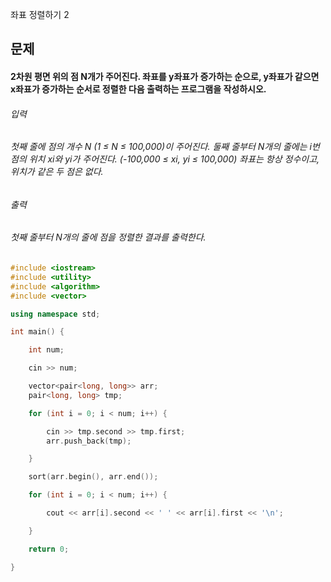 좌표 정렬하기 2
## 문제
#### 2차원 평면 위의 점 N개가 주어진다. 좌표를 y좌표가 증가하는 순으로, y좌표가 같으면 x좌표가 증가하는 순서로 정렬한 다음 출력하는 프로그램을 작성하시오.

###### 입력
###### 첫째 줄에 점의 개수 N (1 ≤ N ≤ 100,000)이 주어진다. 둘째 줄부터 N개의 줄에는 i번점의 위치 xi와 yi가 주어진다. (-100,000 ≤ xi, yi ≤ 100,000) 좌표는 항상 정수이고, 위치가 같은 두 점은 없다.

###### 출력
###### 첫째 줄부터 N개의 줄에 점을 정렬한 결과를 출력한다.

```c++
#include <iostream>
#include <utility>
#include <algorithm>
#include <vector>

using namespace std;

int main() {

    int num;

    cin >> num;

    vector<pair<long, long>> arr;
    pair<long, long> tmp;

    for (int i = 0; i < num; i++) {

        cin >> tmp.second >> tmp.first;
        arr.push_back(tmp);

    }

    sort(arr.begin(), arr.end());

    for (int i = 0; i < num; i++) {

        cout << arr[i].second << ' ' << arr[i].first << '\n';

    }

    return 0;

}
```
